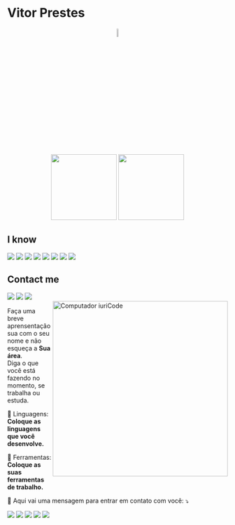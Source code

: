 <h1>Vitor Prestes </h1>
<p align='center'>
  <img width="7%"  src="https://media.giphy.com/media/KzJkzjggfGN5Py6nkT/source.gif" />
</p>
 <div align="center" display="flex">
  <img height="150em" src="https://github-readme-stats.vercel.app/api?username=vitorprestez&show_icons=true&theme=dark&include_all_commits=true&count_private=true"/>
  <img height="150em" src="https://github-readme-stats.vercel.app/api/top-langs/?username=vitorprestez&layout=compact&langs_count=7&theme=dark"/>
 </div>
<h2>I know</h2>
<div display='flex'>
  <img src='https://img.shields.io/badge/HTML5-E34F26?style=for-the-badge&logo=html5&logoColor=white' /> 
  <img src='https://img.shields.io/badge/CSS3-1572B6?style=for-the-badge&logo=css3&logoColor=white'/>
  <img src='https://img.shields.io/badge/JavaScript-F7DF1E?style=for-the-badge&logo=javascript&logoColor=black'/>
  <img src='https://img.shields.io/badge/TypeScript-007ACC?style=for-the-badge&logo=typescript&logoColor=white'/>
  <img src='https://img.shields.io/badge/React-20232A?style=for-the-badge&logo=react&logoColor=61DAFB'/>
  <img src='https://img.shields.io/badge/styled--components-DB7093?style=for-the-badge&logo=styled-components&logoColor=white'/>
  <img src='https://img.shields.io/badge/Material--UI-0081CB?style=for-the-badge&logo=material-ui&logoColor=white'/>
  <img src='https://img.shields.io/badge/Redux-593D88?style=for-the-badge&logo=redux&logoColor=white'/>
 </div>

<h2>Contact me</h2>
 <div>
   <a href='https://www.instagram.com/vitorprestez/'><img src='https://img.shields.io/badge/Instagram-E4405F?style=for-the-badge&logo=instagram&logoColor=white'/></a>
   <a href='https://www.facebook.com/vitorprestez'><img src='https://img.shields.io/badge/Facebook-1877F2?style=for-the-badge&logo=facebook&logoColor=white'/></a>
   <a href='https://www.linkedin.com/in/vitorprestez/'><img src='https://img.shields.io/badge/LinkedIn-0077B5?style=for-the-badge&logo=linkedin&logoColor=white'></a>
 </div>
<img src="https://raw.githubusercontent.com/MicaelliMedeiros/micaellimedeiros/master/image/computer-illustration.png" min-width="400px" max-width="400px" width="400px" align="right" alt="Computador iuriCode">

<p align="left"> 
  Faça uma breve aprensentação sua com o seu nome e não esqueça a <strong>Sua área</strong>.<br>
  Diga o que você está fazendo no momento, se trabalha ou estuda.
</p>

<p align="left">
  🦄 Linguagens: <strong>Coloque as linguagens que você desenvolve.</strong>
</p>

<p align="left">
  💼 Ferramentas: <strong>Coloque as suas ferramentas de trabalho.</strong>
</p>

<p align="left">
  💌 Aqui vai uma mensagem para entrar em contato com você: ⤵️
</p>

<p align="left">
  <a href="#" alt="Gmail">
  <img src="https://img.shields.io/badge/-Gmail-FF0000?style=flat-square&labelColor=FF0000&logo=gmail&logoColor=white&link=LINK-DO-SEU-EMAIL" /></a>

  <a href="#" alt="Linkedin">
  <img src="https://img.shields.io/badge/-Linkedin-0e76a8?style=flat-square&logo=Linkedin&logoColor=white&link=LINK-DO-SEU-LINKEDIN" /></a>

  <a href="#" alt="WhatsApp">
  <img src="https://img.shields.io/badge/-WhatsApp-25d366?style=flat-square&labelColor=25d366&logo=whatsapp&logoColor=white&link=API-DO-SEU-WHATSAPP"/></a>

  <a href="#" alt="Facebook">
  <img src="https://img.shields.io/badge/-Facebook-3b5998?style=flat-square&labelColor=3b5998&logo=facebook&logoColor=white&link=LINK-DO-SEU-FACEBOOK"/></a>

  <a href="#" alt="Instagram">
  <img src="https://fellnner.com.br/wp-content/uploads/2021/11/img_02-768x703.png?style=flat-square&labelColor=DF0174&logo=instagram&logoColor=white&link=LINK-DO-SEU-INSTAGRAM"/></a>
</p>  

